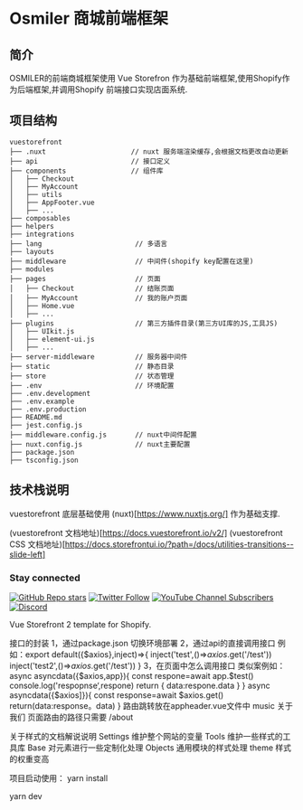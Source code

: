 # Osmiler 商城前端框架

## 简介
OSMILER的前端商城框架使用 Vue Storefron 作为基础前端框架,使用Shopify作为后端框架,并调用Shopify 前端接口实现店面系统.

## 项目结构
```
vuestorefront
├── .nuxt                     // nuxt 服务端渲染缓存,会根据文档更改自动更新
├── api                       // 接口定义
├── components                // 组件库
│   ├── Checkout
│   ├── MyAccount
│   ├── utils
│   ├── AppFooter.vue
│   ├── ...
├── composables
├── helpers
├── integrations
├── lang                       // 多语言
├── layouts
├── middleware                 // 中间件(shopify key配置在这里)
├── modules
├── pages                      // 页面
│   ├── Checkout               // 结账页面
│   ├── MyAccount              // 我的账户页面
│   ├── Home.vue
│   ├── ...
├── plugins                    // 第三方插件目录(第三方UI库的JS,工具JS)
│   ├── UIkit.js
│   ├── element-ui.js
│   ├── ...
├── server-middleware          // 服务器中间件
├── static                     // 静态目录
├── store                      // 状态管理
├── .env                       // 环境配置
├── .env.development
├── .env.example
├── .env.production
├── README.md
├── jest.config.js
├── middleware.config.js       // nuxt中间件配置
├── nuxt.config.js             // nuxt主要配置
├── package.json
├── tsconfig.json

```

## 技术栈说明
vuestorefront 底层基础使用 (nuxt)[https://www.nuxtjs.org/] 作为基础支撑.

(vuestorefront 文档地址)[https://docs.vuestorefront.io/v2/]
(vuestorefront CSS 文档地址)[https://docs.storefrontui.io/?path=/docs/utilities-transitions--slide-left]


### Stay connected

[![GitHub Repo stars](https://img.shields.io/github/stars/vuestorefront/vue-storefront?style=social)](https://github.com/vuestorefront/vue-storefront)
[![Twitter Follow](https://img.shields.io/twitter/follow/vuestorefront?style=social)](https://twitter.com/vuestorefront)
[![YouTube Channel Subscribers](https://img.shields.io/youtube/channel/subscribers/UCkm1F3Cglty3CE1QwKQUhhg?style=social)](https://www.youtube.com/c/VueStorefront)
[![Discord](https://img.shields.io/discord/770285988244750366?label=join%20discord&logo=Discord&logoColor=white)](https://discord.vuestorefront.io)

Vue Storefront 2 template for Shopify.

接口的封装
1，通过package.json 切换环境部署
2，通过api的直接调用接口
例如：export default({$axios},inject)=>{
    inject('test',()=>$axios.$get('/test'))
    inject('test2',()=>$axios.$get('/test'))
}
3，在页面中怎么调用接口
类似案例如：
async asyncdata({$axios,app}){
    const respone=await app.$test()
   console.log('respopnse‘,respone)
   return {
       data:respone.data
   }
}
async asyncdata({$axios]}){
    const response=await $axios.get()
    return(data:response。data)
}
路由跳转放在appheader.vue文件中
   <el-menu-item index="/music" class="el-menu-demo">
                  <span class="menusize">music</span></el-menu-item
                >
                <el-menu-item index="/Aboutus" class="el-menu-demo">
                  <span class="menusize">关于我们</span></el-menu-item
                >
页面路由的路径只需要 /about

关于样式的文档解说说明
Settings 维护整个网站的变量
Tools  维护一些样式的工具库
Base  对元素进行一些定制化处理
Objects 通用模块的样式处理
theme 样式的权重变高

项目启动使用：
yarn install

yarn dev
